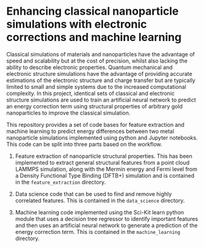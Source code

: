 # Enhancing classical nanoparticle simulations with electronic corrections and machine learning

Classical simulations of materials and nanoparticles have the advantage of speed and scalability but at the cost of precision, whilst also lacking the ability to describe electronic properties. Quantum mechanical and electronic structure simulations have the advantage of providing accurate estimations of the electronic structure and charge transfer but are typically limited to small and simple systems due to the increased computational complexity. In this project, identical sets of classical and electronic structure simulations are used to train an artificial neural network to predict an energy correction term using structural properties of arbitrary gold nanoparticles to improve the classical simulation.

This repository provides a set of code bases for feature extraction and machine learning to predict energy differences between two metal nanoparticle simulations implemented using python and Jupyter notebooks. This code can be split into three parts based on the workflow.

  1. Feature extraction of nanoparticle structural properties. This has been implemented to extract general structural features from a point cloud LAMMPS simulation, along with the Mermin energy and Fermi level from a Density Functional Type Binding (DFTB+) simulation and is contained in the ```feature_extraction``` directory.

  2. Data science code that can be used to find and remove highly correlated features. This is contained in the ```data_science``` directory.

  3. Machine learning code implemented using the Sci-Kit learn python module that uses a decision tree regressor to identify important features and then uses an artificial neural network to generate a prediction of the energy correction term. This is contained in the ```machine_learning``` directory.
